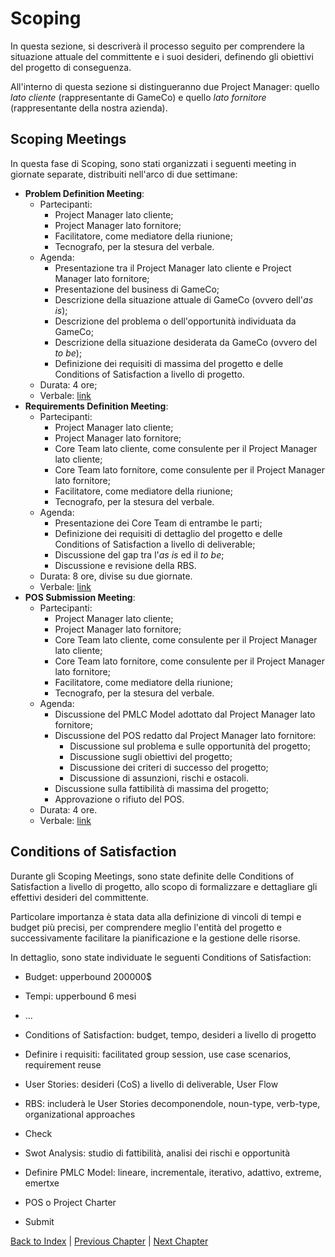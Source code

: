 # Scoping

In questa sezione, si descriverà il processo seguito per comprendere la situazione attuale del committente e i
suoi desideri, definendo gli obiettivi del progetto di conseguenza.

All'interno di questa sezione si distingueranno due Project Manager: quello _lato cliente_ (rappresentante di
GameCo) e quello _lato fornitore_ (rappresentante della nostra azienda).

## Scoping Meetings

In questa fase di Scoping, sono stati organizzati i seguenti meeting in giornate separate, distribuiti nell'arco
di due settimane:
- **Problem Definition Meeting**:
  - Partecipanti:
    - Project Manager lato cliente;
    - Project Manager lato fornitore;
    - Facilitatore, come mediatore della riunione;
    - Tecnografo, per la stesura del verbale.
  - Agenda:
    - Presentazione tra il Project Manager lato cliente e Project Manager lato fornitore;
    - Presentazione del business di GameCo;
    - Descrizione della situazione attuale di GameCo (ovvero dell'_as is_);
    - Descrizione del problema o dell'opportunità individuata da GameCo;
    - Descrizione della situazione desiderata da GameCo (ovvero del _to be_);
    - Definizione dei requisiti di massima del progetto e delle Conditions of Satisfaction a livello di
      progetto.
  - Durata: 4 ore;
  - Verbale: [link](../attachments/meeting-reports/scoping/problem-definition-meeting.md)
- **Requirements Definition Meeting**:
  - Partecipanti:
      - Project Manager lato cliente;
      - Project Manager lato fornitore;
      - Core Team lato cliente, come consulente per il Project Manager lato cliente;
      - Core Team lato fornitore, come consulente per il Project Manager lato fornitore;
      - Facilitatore, come mediatore della riunione;
      - Tecnografo, per la stesura del verbale.
  - Agenda:
    - Presentazione dei Core Team di entrambe le parti;
    - Definizione dei requisiti di dettaglio del progetto e delle Conditions of Satisfaction a livello di
      deliverable;
    - Discussione del gap tra l'_as is_ ed il _to be_;
    - Discussione e revisione della RBS.
  - Durata: 8 ore, divise su due giornate.
  - Verbale: [link](../attachments/meeting-reports/scoping/requirements-definition-meeting.md)
- **POS Submission Meeting**:
  - Partecipanti:      
    - Project Manager lato cliente;
    - Project Manager lato fornitore;
    - Core Team lato cliente, come consulente per il Project Manager lato cliente;
    - Core Team lato fornitore, come consulente per il Project Manager lato fornitore;
    - Facilitatore, come mediatore della riunione;
    - Tecnografo, per la stesura del verbale.
  - Agenda:
    - Discussione del PMLC Model adottato dal Project Manager lato fornitore;
    - Discussione del POS redatto dal Project Manager lato fornitore:
      - Discussione sul problema e sulle opportunità del progetto;
      - Discussione sugli obiettivi del progetto;
      - Discussione dei criteri di successo del progetto;
      - Discussione di assunzioni, rischi e ostacoli.
    - Discussione sulla fattibilità di massima del progetto;
    - Approvazione o rifiuto del POS.
  - Durata: 4 ore.
  - Verbale: [link](../attachments/meeting-reports/scoping/pos-submission-meeting.md)

## Conditions of Satisfaction

Durante gli Scoping Meetings, sono state definite delle Conditions of Satisfaction a livello di progetto, allo 
scopo di formalizzare e dettagliare gli effettivi desideri del committente.

Particolare importanza è stata data alla definizione di vincoli di tempi e budget più precisi, per comprendere
meglio l'entità del progetto e successivamente facilitare la pianificazione e la gestione delle risorse.

In dettaglio, sono state individuate le seguenti Conditions of Satisfaction:
- Budget: upperbound 200000$
- Tempi: upperbound 6 mesi
- ...

- Conditions of Satisfaction: budget, tempo, desideri a livello di progetto
- Definire i requisiti: facilitated group session, use case scenarios, requirement reuse
- User Stories: desideri (CoS) a livello di deliverable, User Flow
- RBS: includerà le User Stories decomponendole, noun-type, verb-type, organizational approaches
- Check
- Swot Analysis: studio di fattibilità, analisi dei rischi e opportunità
- Definire PMLC Model: lineare, incrementale, iterativo, adattivo, extreme, emertxe
- POS o Project Charter
- Submit

[Back to Index](../index.md) |
[Previous Chapter](../0-request/index.md) |
[Next Chapter](../2-planning/index.md)